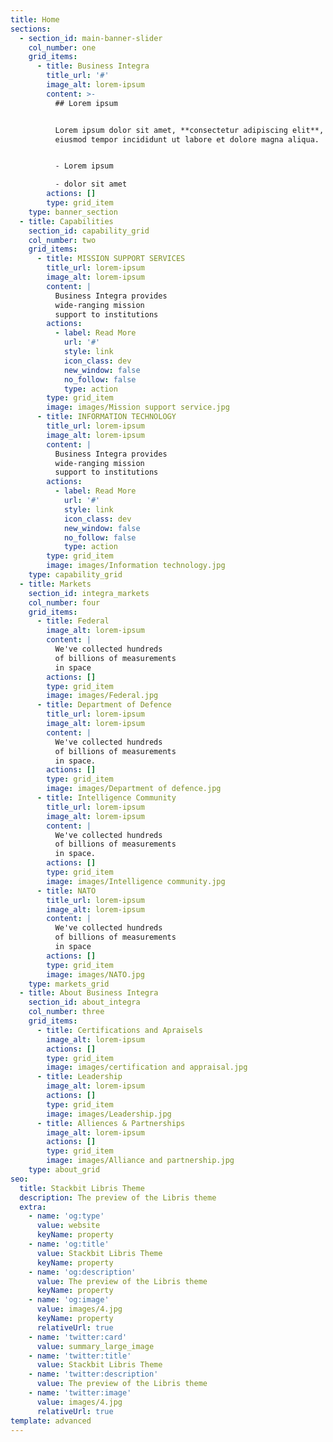 ```yaml
---
title: Home
sections:
  - section_id: main-banner-slider
    col_number: one
    grid_items:
      - title: Business Integra
        title_url: '#'
        image_alt: lorem-ipsum
        content: >-
          ## Lorem ipsum


          Lorem ipsum dolor sit amet, **consectetur adipiscing elit**, sed do
          eiusmod tempor incididunt ut labore et dolore magna aliqua.


          - Lorem ipsum

          - dolor sit amet
        actions: []
        type: grid_item
    type: banner_section
  - title: Capabilities
    section_id: capability_grid
    col_number: two
    grid_items:
      - title: MISSION SUPPORT SERVICES
        title_url: lorem-ipsum
        image_alt: lorem-ipsum
        content: |
          Business Integra provides
          wide-ranging mission
          support to institutions
        actions:
          - label: Read More
            url: '#'
            style: link
            icon_class: dev
            new_window: false
            no_follow: false
            type: action
        type: grid_item
        image: images/Mission support service.jpg
      - title: INFORMATION TECHNOLOGY
        title_url: lorem-ipsum
        image_alt: lorem-ipsum
        content: |
          Business Integra provides
          wide-ranging mission
          support to institutions
        actions:
          - label: Read More
            url: '#'
            style: link
            icon_class: dev
            new_window: false
            no_follow: false
            type: action
        type: grid_item
        image: images/Information technology.jpg
    type: capability_grid
  - title: Markets
    section_id: integra_markets
    col_number: four
    grid_items:
      - title: Federal
        image_alt: lorem-ipsum
        content: |
          We've collected hundreds
          of billions of measurements
          in space
        actions: []
        type: grid_item
        image: images/Federal.jpg
      - title: Department of Defence
        title_url: lorem-ipsum
        image_alt: lorem-ipsum
        content: |
          We've collected hundreds
          of billions of measurements
          in space.
        actions: []
        type: grid_item
        image: images/Department of defence.jpg
      - title: Intelligence Community
        title_url: lorem-ipsum
        image_alt: lorem-ipsum
        content: |
          We've collected hundreds
          of billions of measurements
          in space.
        actions: []
        type: grid_item
        image: images/Intelligence community.jpg
      - title: NATO
        title_url: lorem-ipsum
        image_alt: lorem-ipsum
        content: |
          We've collected hundreds
          of billions of measurements
          in space
        actions: []
        type: grid_item
        image: images/NATO.jpg
    type: markets_grid
  - title: About Business Integra
    section_id: about_integra
    col_number: three
    grid_items:
      - title: Certifications and Apraisels
        image_alt: lorem-ipsum
        actions: []
        type: grid_item
        image: images/certification and appraisal.jpg
      - title: Leadership
        image_alt: lorem-ipsum
        actions: []
        type: grid_item
        image: images/Leadership.jpg
      - title: Alliences & Partnerships
        image_alt: lorem-ipsum
        actions: []
        type: grid_item
        image: images/Alliance and partnership.jpg
    type: about_grid
seo:
  title: Stackbit Libris Theme
  description: The preview of the Libris theme
  extra:
    - name: 'og:type'
      value: website
      keyName: property
    - name: 'og:title'
      value: Stackbit Libris Theme
      keyName: property
    - name: 'og:description'
      value: The preview of the Libris theme
      keyName: property
    - name: 'og:image'
      value: images/4.jpg
      keyName: property
      relativeUrl: true
    - name: 'twitter:card'
      value: summary_large_image
    - name: 'twitter:title'
      value: Stackbit Libris Theme
    - name: 'twitter:description'
      value: The preview of the Libris theme
    - name: 'twitter:image'
      value: images/4.jpg
      relativeUrl: true
template: advanced
---
```

